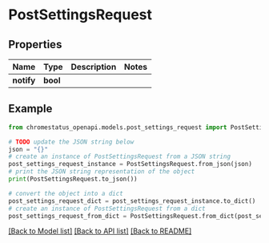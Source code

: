 # PostSettingsRequest


## Properties

Name | Type | Description | Notes
------------ | ------------- | ------------- | -------------
**notify** | **bool** |  | 

## Example

```python
from chromestatus_openapi.models.post_settings_request import PostSettingsRequest

# TODO update the JSON string below
json = "{}"
# create an instance of PostSettingsRequest from a JSON string
post_settings_request_instance = PostSettingsRequest.from_json(json)
# print the JSON string representation of the object
print(PostSettingsRequest.to_json())

# convert the object into a dict
post_settings_request_dict = post_settings_request_instance.to_dict()
# create an instance of PostSettingsRequest from a dict
post_settings_request_from_dict = PostSettingsRequest.from_dict(post_settings_request_dict)
```
[[Back to Model list]](../README.md#documentation-for-models) [[Back to API list]](../README.md#documentation-for-api-endpoints) [[Back to README]](../README.md)


